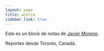 ```yaml
--- 
layout: page 
title: acerca 
sidebar_link: true 
---
```


<p class="message"> 
Este es un block de notas de <a
href="http://twitter.com/infrahumano">Javier Moreno</a>. 

Reportes desde Toronto, Canadá.</p>
